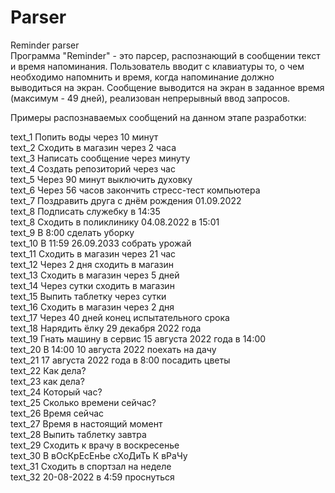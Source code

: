 # Parser
Reminder parser  
Программа "Reminder" - это парсер, распознающий в сообщении текст и время напоминания. Пользователь вводит с клавиатуры то, о чем необходимо напомнить и время, когда напоминание должно выводиться на экран. Сообщение выводится на экран в заданное время (максимум - 49 дней), реализован непрерывный ввод запросов. 

Примеры распознаваемых сообщений на данном этапе разработки:

text_1 Попить воды через 10 минут  
text_2 Сходить в магазин через 2 часа  
text_3 Написать сообщение через минуту  
text_4 Создать репозиторий через час  
text_5 Через 90 минут выключить духовку  
text_6 Через 56 часов закончить стресс-тест компьютера  
text_7 Поздравить друга с днём рождения 01.09.2022   
text_8 Подписать служебку в 14:35  
text_8 Сходить в поликлинику 04.08.2022 в 15:01  
text_9 В 8:00 сделать уборку  
text_10 В 11:59 26.09.2033 собрать урожай  
text_11 Сходить в магазин через 21 час  
text_12 Через 2 дня сходить в магазин  
text_13 Cходить в магазин через 5 дней  
text_14 Через сутки сходить в магазин  
text_15 Выпить таблетку через сутки   
text_16 Сходить в магазин через 2 дня  
text_17 Через 40 дней конец испытательного срока  
text_18 Нарядить ёлку 29 декабря 2022 года  
text_19 Гнать машину в сервис 15 августа 2022 года в 14:00  
text_20 В 14:00 10 августа 2022 поехать на дачу  
text_21 17 августа 2022 года в 8:00 посадить цветы  
text_22 Как дела?  
text_23 как дела?  
text_24 Который час?  
text_25 Cколько времени сейчас?  
text_26 Время сейчас  
text_27 Время в настоящий момент  
text_28 Выпить таблетку завтра  
text_29 Сходить к врачу в воскресенье  
text_30 В вОсКрЕсЕнЬе сХоДиТь К вРаЧу  
text_31 Сходить в спортзал на неделе  
text_32 20-08-2022 в 4:59 проснуться  